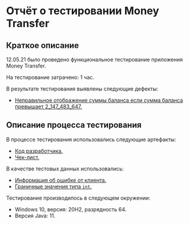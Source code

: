 # Отчёт о тестировании Money Transfer

## Краткое описание

12.05.21 было проведено функциональное тестирование приложения Money Transfer.

На тестирование затрачено: 1 час.

В результате тестирования выявлены следующие дефекты:
* [Неправильное отображение суммы баланса если сумма баланса превышает 2_147_483_647.](https://github.com/Masikoshka/DZ_1.2_Money_Transfer/issues/1#issue-890372858)

## Описание процесса тестирования

В процессе тестирования использовались следующие артефакты:
* [Код разработчика.](https://github.com/Masikoshka/DZ_1.2_Money_Transfer/blob/master/src/Main.java)
* [Чек-лист.](https://github.com/netology-code/javaqa-homeworks/tree/master/programming#%D0%BB%D0%B5%D0%B3%D0%B5%D0%BD%D0%B4%D0%B0)

В качестве тестовых данных использовались:
* [Информация об ошибке от клиента.](https://github.com/netology-code/javaqa-homeworks/tree/master/programming#%D0%BB%D0%B5%D0%B3%D0%B5%D0%BD%D0%B4%D0%B0)
* [Граничные значения типа `int`.](https://ru.wikibooks.org/wiki/Java/%D0%A2%D0%B8%D0%BF%D1%8B_%D0%B4%D0%B0%D0%BD%D0%BD%D1%8B%D1%85)


Тестирование производилось в следующем окружении:
* Windows 10, версия: 20H2, разрядность 64.
* Версия Java: 11.
